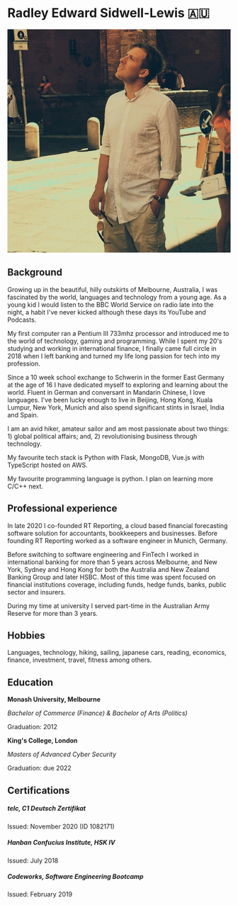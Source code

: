 # Radley Edward Sidwell-Lewis 🇦🇺

![about-author](../assets/about-author-001.jpeg)

## Background

Growing up in the beautiful, hilly outskirts of Melbourne, Australia, I was fascinated by the world, languages and technology from a young age. As a young kid I would listen to the BBC World Service on radio late into the night, a habit I've never kicked although these days its YouTube and Podcasts. 

My first computer ran a Pentium III 733mhz processor and introduced me to the world of technology, gaming and programming. While I spent my 20's studying and working in international finance, I finally came full circle in 2018 when I left banking and turned my life long passion for tech into my profession.

Since a 10 week school exchange to Schwerin in the former East Germany at the age of 16 I have dedicated myself to exploring and learning about the world. Fluent in German and conversant in Mandarin Chinese, I love languages. I've been lucky enough to live in Beijing, Hong Kong, Kuala Lumpur, New York, Munich and also spend significant stints in Israel, India and Spain. 

I am an avid hiker, amateur sailor and am most passionate about two things: 1) global political affairs; and, 2) revolutionising business through technology.

My favourite tech stack is Python with Flask, MongoDB, Vue.js with TypeScript hosted on AWS.

My favourite programming language is python. I plan on learning more C/C++ next.

## Professional experience

In late 2020 I co-founded RT Reporting, a cloud based financial forecasting software solution for accountants, bookkeepers and businesses. Before founding RT Reporting worked as a software engineer in Munich, Germany. 

Before switching to software engineering and FinTech I worked in international banking for more than 5 years across Melbourne, and New York, Sydney and Hong Kong for both the Australia and New Zealand Banking Group and later HSBC. Most of this time was spent focused on financial institutions coverage, including funds, hedge funds, banks, public sector and insurers.

During my time at university I served part-time in the Australian Army Reserve for more than 3 years.

## Hobbies

Languages, technology, hiking, sailing, japanese cars, reading, economics, finance, investment, travel, fitness among others.

## Education

**Monash University, Melbourne**

*Bachelor of Commerce (Finance) & Bachelor of Arts (Politics)*

Graduation: 2012

**King's College, London**

*Masters of Advanced Cyber Security*

Graduation: due 2022

## Certifications

##### telc, C1 Deutsch Zertifikat

Issued: November 2020 (ID 1082171)

##### Hanban Confucius Institute, HSK IV

Issued: July 2018

##### Codeworks, Software Engineering Bootcamp

Issued: February 2019